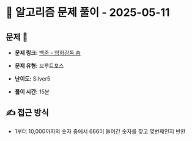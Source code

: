 # 📝 알고리즘 문제 풀이 - 2025-05-11

## 문제 📖

- **문제 링크:** [백준 - 영화감독 숌](https://www.acmicpc.net/problem/1436)

- **문제 유형:** 브루트포스

- **난이도:** Silver5

- **풀이 시간:** 15분

## ✍ 접근 방식

- 1부터 10,000까지의 숫자 중에서 666이 들어간 숫자를 찾고 몇번째인지 반환
